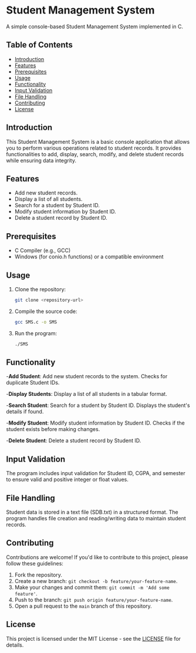 # Student Management System

A simple console-based Student Management System implemented in C.

## Table of Contents

- [Introduction](#introduction)
- [Features](#features)
- [Prerequisites](#prerequisites)
- [Usage](#usage)
- [Functionality](#functionality)
- [Input Validation](#input-validation)
- [File Handling](#file-handling)
- [Contributing](#contributing)
- [License](#license)

## Introduction

This Student Management System is a basic console application that allows you to perform various operations related to student records. It provides functionalities to add, display, search, modify, and delete student records while ensuring data integrity.

## Features

- Add new student records.
- Display a list of all students.
- Search for a student by Student ID.
- Modify student information by Student ID.
- Delete a student record by Student ID.

## Prerequisites

- C Compiler (e.g., GCC)
- Windows (for conio.h functions) or a compatible environment

## Usage

1. Clone the repository:

   ```bash
   git clone <repository-url>
   ```
2. Compile the source code:
   ```bash
   gcc SMS.c -o SMS
   ```
3. Run the program:
   ```bash
   ./SMS
   ```

## Functionality
-**Add Student**: Add new student records to the system. Checks for duplicate Student IDs.

-**Display Students**: Display a list of all students in a tabular format.

-**Search Student**: Search for a student by Student ID. Displays the student's details if found.

-**Modify Student**: Modify student information by Student ID. Checks if the student exists before making changes.

-**Delete Student**: Delete a student record by Student ID.

## Input Validation
The program includes input validation for Student ID, CGPA, and semester to ensure valid and positive integer or float values.
## File Handling
Student data is stored in a text file (SDB.txt) in a structured format.
The program handles file creation and reading/writing data to maintain student records.
## Contributing

Contributions are welcome! If you'd like to contribute to this project, please follow these guidelines:

1. Fork the repository.
2. Create a new branch: `git checkout -b feature/your-feature-name`.
3. Make your changes and commit them: `git commit -m 'Add some feature'`.
4. Push to the branch: `git push origin feature/your-feature-name`.
5. Open a pull request to the `main` branch of this repository.

## License

This project is licensed under the MIT License - see the [LICENSE](LICENSE) file for details.
